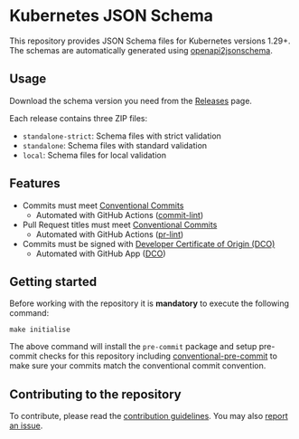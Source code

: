 # Kubernetes JSON Schema

This repository provides JSON Schema files for Kubernetes versions 1.29+.
The schemas are automatically generated using [openapi2jsonschema](https://github.com/yannh/openapi2jsonschema).

## Usage

Download the schema version you need from the [Releases](https://github.com/swade1987/k8s-schemas/releases) page.

Each release contains three ZIP files:
- `standalone-strict`: Schema files with strict validation
- `standalone`: Schema files with standard validation
- `local`: Schema files for local validation

## Features

- Commits must meet [Conventional Commits](https://www.conventionalcommits.org/en/v1.0.0/)
    - Automated with GitHub Actions ([commit-lint](https://github.com/conventional-changelog/commitlint/#what-is-commitlint))
- Pull Request titles must meet [Conventional Commits](https://www.conventionalcommits.org/en/v1.0.0/)
    - Automated with GitHub Actions ([pr-lint](https://github.com/amannn/action-semantic-pull-request))
- Commits must be signed with [Developer Certificate of Origin (DCO)](https://developercertificate.org/)
    - Automated with GitHub App ([DCO](https://github.com/apps/dco))

## Getting started

Before working with the repository it is **mandatory** to execute the following command:

```
make initialise
```

The above command will install the `pre-commit` package and setup pre-commit checks for this repository including [conventional-pre-commit](https://github.com/compilerla/conventional-pre-commit) to make sure your commits match the conventional commit convention.

## Contributing to the repository

To contribute, please read the [contribution guidelines](CONTRIBUTING.md). You may also [report an issue](https://github.com/swade1987/flux2-kustomize-template/issues/new/choose).
